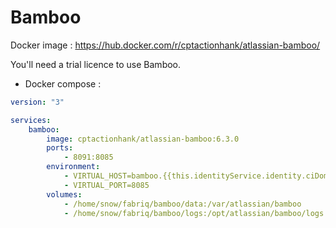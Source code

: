 Bamboo
===================

Docker image : https://hub.docker.com/r/cptactionhank/atlassian-bamboo/

You'll need a trial licence to use Bamboo.

* Docker compose :

```yml
version: "3"

services:
    bamboo:
        image: cptactionhank/atlassian-bamboo:6.3.0
        ports:
            - 8091:8085
        environment:
            - VIRTUAL_HOST=bamboo.{{this.identityService.identity.ciDomain}}
            - VIRTUAL_PORT=8085              
        volumes:
            - /home/snow/fabriq/bamboo/data:/var/atlassian/bamboo
            - /home/snow/fabriq/bamboo/logs:/opt/atlassian/bamboo/logs

```